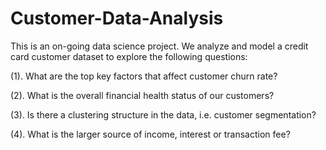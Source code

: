 # Customer-Data-Analysis

This is an on-going data science project. We analyze and model a credit card customer dataset to explore the following questions:

(1). What are the top key factors that affect customer churn rate?

(2). What is the overall financial health status of our customers?

(3). Is there a clustering structure in the data, i.e. customer segmentation?

(4). What is the larger source of income, interest or transaction fee?

